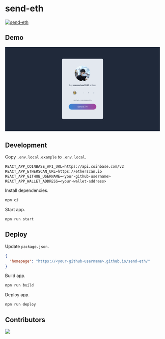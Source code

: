 # send-eth

<a href="https://memochou1993.github.io/send-eth/" target="_blank" rel="noopener noreferrer"><img width="100" src="https://img.shields.io/badge/send-eth-blue" alt="send-eth"></a>

## Demo

<a href="https://memochou1993.github.io/send-eth/" target="_blank" rel="noopener noreferrer"><img src="./screenshot.png" alt="send-eth"></a>

## Development

Copy `.env.local.example` to `.env.local`.

```ENV
REACT_APP_COINBASE_API_URL=https://api.coinbase.com/v2
REACT_APP_ETHERSCAN_URL=https://etherscan.io
REACT_APP_GITHUB_USERNAME=<your-github-username>
REACT_APP_WALLET_ADDRESS=<your-wallet-address>
```

Install dependencies.

```BASH
npm ci
```

Start app.

```BASH
npm run start
```

## Deploy

Update `package.json`.

```JSON
{
  "homepage": "https://<your-github-username>.github.io/send-eth/"
}
```

Build app.

```BASH
npm run build
```

Deploy app.

```BASH
npm run deploy
```

## Contributors

<a href="https://github.com/memochou1993/send-eth/graphs/contributors">
  <img src="https://contrib.rocks/image?repo=memochou1993/send-eth" />
</a>
